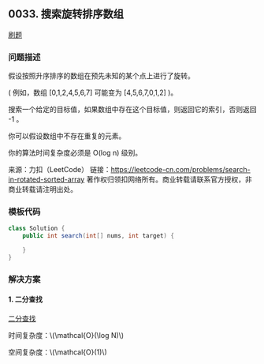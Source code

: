 <script src="https://cdn.bootcss.com/mathjax/2.7.7/MathJax.js?config=TeX-AMS-MML_HTMLorMML"></script>

## 0033. 搜索旋转排序数组

[刷题](qu0033/solu/Solution.java)

### 问题描述

假设按照升序排序的数组在预先未知的某个点上进行了旋转。

( 例如，数组 [0,1,2,4,5,6,7] 可能变为 [4,5,6,7,0,1,2] )。

搜索一个给定的目标值，如果数组中存在这个目标值，则返回它的索引，否则返回 -1 。

你可以假设数组中不存在重复的元素。

你的算法时间复杂度必须是 O(log n) 级别。

来源：力扣（LeetCode）
链接：https://leetcode-cn.com/problems/search-in-rotated-sorted-array
著作权归领扣网络所有。商业转载请联系官方授权，非商业转载请注明出处。

### 模板代码

``` java
class Solution {
    public int search(int[] nums, int target) {

    }
}
```

### 解决方案

#### 1. 二分查找

[二分查找](qu0033/solu1/Solution.java)

时间复杂度：\\(\mathcal{O}(\log N)\\)

空间复杂度：\\(\mathcal{O}(1)\\)
